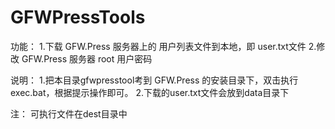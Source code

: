 # GFWPressTools
功能：
1.下载 GFW.Press 服务器上的 用户列表文件到本地，即 user.txt文件
2.修改 GFW.Press 服务器 root 用户密码

说明：
1.把本目录gfwpresstool考到 GFW.Press 的安装目录下，双击执行 exec.bat，根据提示操作即可。
2.下载的user.txt文件会放到data目录下

注：
可执行文件在dest目录中
